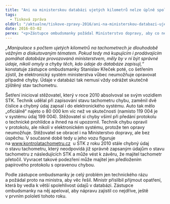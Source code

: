 ```yaml
---
title: "Ani na ministerskou databázi ujetých kilometrů nelze úplně spoléhat"
tags:
  - Tisková zpráva
oldUrl: "/aktualne/tiskove-zpravy-2016/ani-na-ministerskou-databazi-ujetych-kilometru-nelze-uplne-spolehat"
date: 2016-03-02
perex: "<p>Zástupce ombudsmanky požádal Ministerstvo dopravy, aby co nejdříve zajistilo spolehlivost údajů v databázi www.kontrolatachometru.cz a umožnilo opravovat prokazatelně chybné informace nebo je alespoň označovat jako chybné.</p>"
---
```


<!-- imported from the old website -->

<p><i>„Manipulace s počtem ujetých kilometrů na tachometrech je dlouhodobě vážným a diskutovaným tématem. Pokud tedy má kupujícím i prodávajícím pomáhat databáze provozovaná ministerstvem, měly by v ní být správné údaje, nikoli omyly a chyby těch, kdo údaje do databáze zapisují,“</i> konstatuje zástupce ombudsmanky Stanislav Křeček poté, co šetřením zjistil, že elektronický systém ministerstva vůbec neumožňuje opravovat případné chyby. Údaje v databázi tak nemusí vždy odrážet skutečně zjištěný stav tachometru.</p> <p>Šetření inicioval stěžovatel, který v roce 2010 absolvoval se svým vozidlem STK. Technik udělal při zapisování stavu tachometru chybu, zaměnil dvě číslice a chybný údaj zapsal i do elektronického systému. Auto tak mělo „oficiálně“ najeto o 80 000 km víc než ve skutečnosti (namísto 119 004 je v systému údaj 199 004). Stěžovatel si chyby všiml při předání protokolu o technické prohlídce a ihned na ni upozornil. Technik chybu opravil v protokolu, ale nikoli v elektronickém systému, protože ten opravy neumožňuje. Stěžovatel se obracel i na Ministerstvo dopravy, ale bez úspěchu. V současné době tedy u jeho vozu figuruje na <a title="Otevření do nového okna" href="http://www.kontrolatachometru.cz/" target="_blank">www.kontrolatachometru.cz</a> <img alt="" src="https://www.ochrance.cz/typo3/ext/od_linkdesc/icons/external.gif" class="od_linkdesc_icon_external" /> u STK z roku 2010 stále chybný údaj o stavu tachometru, který neodpovídá již správně zapsaným údajům o stavu tachometru z následujících STK a může vést k závěru, že majitel tachometr přetočil. Vyvracet takové podezření může majitel jen předložením papírového protokolu s opravenou chybou.</p><p> Podle zástupce ombudsmanky je celý problém jen technického rázu a požádal proto na ministra, aby věc řešil. Ministr přislíbil přijmout opatření, která by vedla k větší spolehlivost údajů v databázi. Zástupce ombudsmanky na něj apeloval, aby nápravu zajistil co nejdříve, ještě v prvním pololetí tohoto roku.</p>
